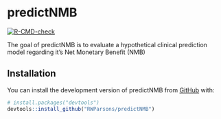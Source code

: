 
<!-- README.md is generated from README.Rmd. Please edit that file -->

# predictNMB

<!-- badges: start -->

[![R-CMD-check](https://github.com/RWParsons/predictNMB/workflows/R-CMD-check/badge.svg)](https://github.com/RWParsons/predictNMB/actions)
<!-- badges: end -->

The goal of predictNMB is to evaluate a hypothetical clinical prediction
model regarding it’s Net Monetary Benefit (NMB)

## Installation

You can install the development version of predictNMB from
[GitHub](https://github.com/) with:

``` r
# install.packages("devtools")
devtools::install_github("RWParsons/predictNMB")
```
